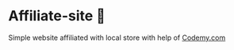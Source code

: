 # Affiliate-site :money_mouth_face:       
Simple website affiliated with local store
 with help of <a href="http://johnelder.com/">Codemy.com</a>
